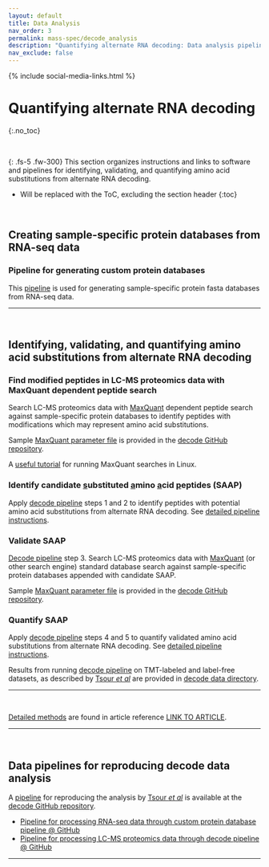 ```yaml
---
layout: default
title: Data Analysis
nav_order: 3
permalink: mass-spec/decode_analysis
description: "Quantifying alternate RNA decoding: Data analysis pipeline"
nav_exclude: false
---
```

{% include social-media-links.html %}

# Quantifying alternate RNA decoding
{:.no_toc}

&nbsp;

{: .fs-5 .fw-300}
This section organizes instructions and links to software and pipelines for identifying, validating, and quantifying amino acid substitutions from alternate RNA decoding.

* Will be replaced with the ToC, excluding the section header
{:toc}

&nbsp;

## Creating sample-specific protein databases from RNA-seq data


### Pipeline for generating custom protein databases

This [pipeline](https://github.com/SlavovLab/decode/tree/main/custom_protein_database_pipeline) is used for generating sample-specific protein fasta databases from RNA-seq data.

-------


&nbsp;


## Identifying, validating, and quantifying amino acid substitutions from alternate RNA decoding

### Find modified peptides in LC-MS proteomics data with MaxQuant dependent peptide search
Search LC-MS proteomics data with [MaxQuant](https://www.maxquant.org/) dependent peptide search against sample-specific protein databases to identify peptides with modifications which may represent amino acid substitutions.

Sample [MaxQuant parameter file](https://github.com/SlavovLab/decode/tree/main/MaxQuant_templates) is provided in the [decode GitHub repository](https://github.com/SlavovLab/decode).

A [useful tutorial](https://atchen.me/research/2019/03/21/mq-linux.html) for running MaxQuant searches in Linux.

### Identify candidate <u>s</u>ubstituted <u>a</u>mino <u>a</u>cid <u>p</u>eptides (SAAP)
Apply [decode pipeline](https://github.com/SlavovLab/decode/decode_pipeline) steps 1 and 2 to identify peptides with potential amino acid substitutions from alternate RNA decoding. See [detailed pipeline instructions](https://github.com/SlavovLab/decode/tree/main/decode_pipeline#readme).

### Validate SAAP
[Decode pipeline](https://github.com/SlavovLab/decode/decode_pipeline) step 3.
Search LC-MS proteomics data with [MaxQuant](https://www.maxquant.org/) (or other search engine) standard database search against sample-specific protein databases appended with candidate SAAP.

Sample [MaxQuant parameter file](https://github.com/SlavovLab/decode/tree/main/MaxQuant_templates) is provided in the [decode GitHub repository](https://github.com/SlavovLab/decode).

### Quantify SAAP
Apply [decode pipeline](https://github.com/SlavovLab/decode/decode_pipeline) steps 4 and 5 to quantify validated amino acid substitutions from alternate RNA decoding. See [detailed pipeline instructions](https://github.com/SlavovLab/decode/tree/main/decode_pipeline#readme).


Results from running [decode pipeline](https://github.com/SlavovLab/decode/decode_pipeline) on TMT-labeled and label-free datasets, as described by [Tsour *et al*][Decode_article] are provided in [decode data directory](https://drive.google.com/drive/u/3/folders/15YoTBTZh4MdtAqHbibkYieEqyLyFi5hb).

-------


&nbsp;


[Detailed methods]() are found in article reference [LINK TO ARTICLE]().


<!--- [plexDIA_Article]: https://doi.org/10.1101/2021.11.03.467007 "Multiplexed data-independent acquisition by plexDIA"
[plexDIA_Nature]: https://doi.org/10.1038/s41587-022-01389-w "Derks, J., Slavov, N. et al. Increasing the throughput of sensitive proteomics by plexDIA. Nat Biotechnol (2022)"--->
[decode_Code]: https://github.com/SlavovLab/decode "Decode data analysis pipeline, GitHub repository from the Slavov Laboratory"

-------


&nbsp;


## Data pipelines for reproducing decode data analysis
A [pipeline][decode_Code] for reproducing the analysis by [Tsour *et al*][Decode_article] is available at the [decode GitHub repository][decode_Code].  


* [Pipeline for processing RNA-seq data through custom protein database pipeline @ GitHub](https://github.com/SlavovLab/decode/custom_protein_database_pipeline)
* [Pipeline for processing LC-MS proteomics data through decode pipeline @ GitHub](https://github.com/SlavovLab/decode/decode_pipeline)

-------


[Decode_article]: https://www.biorxiv.org/content/10.1101/2024.08.26.609665v1 "Alternate RNA decoding results in stable and abundant proteins in mammals"

&nbsp;  

&nbsp;

&nbsp;  

&nbsp;

&nbsp;

&nbsp;

&nbsp;

&nbsp;

&nbsp;

&nbsp;

&nbsp;

&nbsp;

&nbsp;

&nbsp;

&nbsp;

&nbsp;

&nbsp;

&nbsp;
